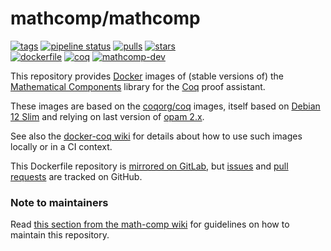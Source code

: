 # mathcomp/mathcomp

[![tags](https://img.shields.io/badge/tags%20on-docker%20hub-blue.svg)](https://hub.docker.com/r/mathcomp/mathcomp#supported-tags "Supported tags on Docker Hub")
[![pipeline status](https://gitlab.inria.fr/math-comp/docker-mathcomp/badges/master/pipeline.svg)](https://gitlab.inria.fr/math-comp/docker-mathcomp/-/pipelines)
[![pulls](https://img.shields.io/docker/pulls/mathcomp/mathcomp.svg)](https://hub.docker.com/r/mathcomp/mathcomp "Number of pulls from Docker Hub")
[![stars](https://img.shields.io/docker/stars/mathcomp/mathcomp.svg)](https://hub.docker.com/r/mathcomp/mathcomp "Star the image on Docker Hub")  
[![dockerfile](https://img.shields.io/badge/dockerfile%20on-github-blue.svg)](https://github.com/math-comp/docker-mathcomp "Dockerfile source repository")
[![coq](https://img.shields.io/badge/depends%20on-coqorg%2Fcoq-blue.svg)](https://hub.docker.com/r/coqorg/coq "Docker images of Coq")
[![mathcomp-dev](https://img.shields.io/badge/see%20also-mathcomp%2Fmathcomp--dev-brightgreen.svg)](https://hub.docker.com/r/mathcomp/mathcomp-dev "Docker images of mathcomp-dev")

This repository provides [Docker](https://www.docker.com/) images of (stable versions of) the [Mathematical Components](https://github.com/math-comp/math-comp) library for the [Coq](https://github.com/coq/coq) proof assistant.

These images are based on the [coqorg/coq](https://hub.docker.com/r/coqorg/coq/) images, itself based on [Debian 12 Slim](https://hub.docker.com/_/debian/) and relying on last version of [opam 2.x](https://opam.ocaml.org/doc/Manual.html).

See also the [docker-coq wiki](https://github.com/coq-community/docker-coq/wiki) for details about how to use such images locally or in a CI context.

This Dockerfile repository is [mirrored on GitLab](https://gitlab.inria.fr/math-comp/docker-mathcomp), but [issues](https://github.com/math-comp/docker-mathcomp/issues) and [pull requests](https://github.com/math-comp/docker-mathcomp/pulls) are tracked on GitHub.

<!-- tags -->

### Note to maintainers

Read [this section from the math-comp wiki](https://github.com/math-comp/math-comp/wiki/Howto-Release#docker-images) for guidelines on how to maintain this repository.

